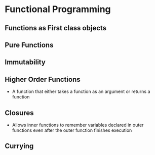 # Functional Programming

## Functions as First class objects

## Pure Functions

## Immutability

## Higher Order Functions
- A function that either takes a function as an argument or returns a function

## Closures
- Allows inner functions to remember variables declared in outer functions even after the outer function finishes execution

## Currying
